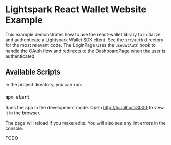 # Lightspark React Wallet Website Example

This example demonstrates how to use the react-wallet library to initialize and authenticate a Lightspark Wallet SDK client. See the `src/auth` directory for the most relevant code. The LoginPage uses the `useJwtAuth` hook to handle the OAuth flow and redirects to the DashboardPage when the user is authenticated.

## Available Scripts

In the project directory, you can run:

### `npm start`

Runs the app in the development mode.
Open [http://localhost:3000](http://localhost:3000) to view it in the browser.

The page will reload if you make edits.
You will also see any lint errors in the console.

TODO
